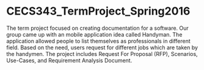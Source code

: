 # CECS343_TermProject_Spring2016
The term project focused on creating documentation for a software. Our group came up with an mobile application idea called Handyman. The application allowed people to list themselves as professionals in different field. Based on the need, users request for different jobs which are taken by the handymen. The project includes Request For Proposal (RFP), Scenarios, Use-Cases, and Requirement Analysis Document. 
